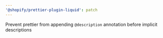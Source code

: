 ```yaml
---
'@shopify/prettier-plugin-liquid': patch
---
```


Prevent prettier from appending `@description` annotation before implicit descriptions
